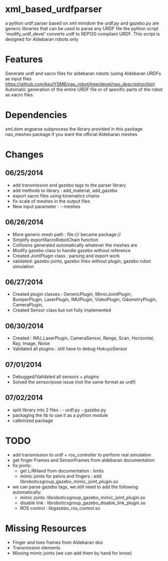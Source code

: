xml_based_urdfparser
====================

a python urdf parser based on xml minidom
the urdf.py and gazebo.py are generic libraries that can be used to parse any URDF file
the python script 'modify_urdf_devel' converts urdf to REP120 compliant URDF. This script is designed for Aldebaran robots only

Features
========

Generate urdf and xacro files for aldebaran robots (using Aldebaran URDFs as input files https://github.com/keulYSMB/nao_robot/tree/devel/nao_description/bin)
Automatic generation of the entire URDF file or of specific parts of the robot as xacro files.

Dependencies 
============

xml.dom
argparse
subprocess
the library provided in this package
nao_meshes package if you want the official Aldebaran meshes

Changes
=======
06/25/2014
----------
- add transmission and gazebo tags to the parser library
- add methods to library : add_material, add_gazebo
- export xacro files using kinematics chains
- fix scale of meshes in the output files
- New input parameter : --meshes

06/26/2014
----------
- More generic mesh path : file:/// became package://
- Simplify exportXacroRobotChain function
- Collisions generated automatically whatever the meshes are
- Modify gazebo class to handle gazebo without reference
- Created JointPlugin class : parsing and export work
- validated: gazebo joints, gazebo links without plugin, gazebo robot simulation

06/27/2014
----------
- Created plugin classes : GenericPlugin, MimicJointPlugin, BumperPlugin, LaserPlugin, IMUPlugin, VideoPlugin, OdometryPlugin, CameraPlugin,
- Created Sensor class but not fully implemented

06/30/2014
----------
- Created : IMU_LaserPlugin, CameraSensor, Range, Scan, Horizontal, Ray, Image, Noise
- Validated all plugins : still have to debug HokuyoSensor

07/01/2014
----------
- Debugged/Validated all sensors + plugins
- Solved the sensor/pose issue (not the same format as urdf)

07/02/2014
----------
- split library into 2 files :
        - urdf.py
        - gazebo.py
- packaging the lib to use it as a python module
- catkinized package

TODO
======
- add transmission to urdf + ros_controller to perform real simulation 
- get finger Frames and SensorFrames from aldebaran documentation
- fix joints:
    - get L/RHand from documentation : limits
    - mimic joints for pelvis and fingers : add libroboticsgroup_gazebo_mimic_joint_plugin.so
- we can parse gazebo tags, we still need to add the following automatically:
    - mimic joints :libroboticsgroup_gazebo_mimic_joint_plugin.so
    - disable link : libroboticsgroup_gazebo_disable_link_plugin.so
    - ROS control : libgazebo_ros_control.so
 
Missing Resources
=================
- Finger and toes frames from Aldebaran doc
- Transmission elements
- Missing mimic joints (we can add them by hand for know)

